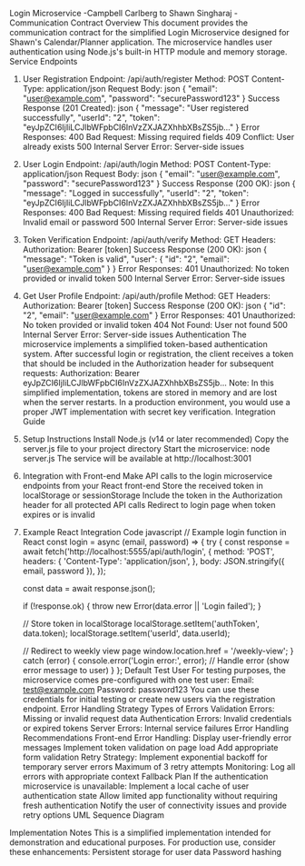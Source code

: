 Login Microservice -Campbell Carlberg to Shawn Singharaj - Communication Contract
Overview
This document provides the communication contract for the simplified Login Microservice designed for Shawn's Calendar/Planner application. The microservice handles user authentication using Node.js's built-in HTTP module and memory storage.
Service Endpoints
1. User Registration
Endpoint: /api/auth/register
Method: POST
Content-Type: application/json
Request Body:
 json
{
  "email": "user@example.com",
  "password": "securePassword123"
}
Success Response (201 Created):
 json
{
  "message": "User registered successfully",
  "userId": "2",
  "token": "eyJpZCI6IjIiLCJlbWFpbCI6InVzZXJAZXhhbXBsZS5jb..."
}
Error Responses:
400 Bad Request: Missing required fields
409 Conflict: User already exists
500 Internal Server Error: Server-side issues
2. User Login
Endpoint: /api/auth/login
Method: POST
Content-Type: application/json
Request Body:
 json
{
  "email": "user@example.com",
  "password": "securePassword123"
}
Success Response (200 OK):
 json
{
  "message": "Logged in successfully",
  "userId": "2",
  "token": "eyJpZCI6IjIiLCJlbWFpbCI6InVzZXJAZXhhbXBsZS5jb..."
}
Error Responses:
400 Bad Request: Missing required fields
401 Unauthorized: Invalid email or password
500 Internal Server Error: Server-side issues
3. Token Verification
Endpoint: /api/auth/verify
Method: GET
Headers:
Authorization: Bearer [token]
Success Response (200 OK):
 json
{
  "message": "Token is valid",
  "user": {
    "id": "2",
    "email": "user@example.com"
  }
}
Error Responses:
401 Unauthorized: No token provided or invalid token
500 Internal Server Error: Server-side issues
4. Get User Profile
Endpoint: /api/auth/profile
Method: GET
Headers:
Authorization: Bearer [token]
Success Response (200 OK):
 json
{
  "id": "2",
  "email": "user@example.com"
}
Error Responses:
401 Unauthorized: No token provided or invalid token
404 Not Found: User not found
500 Internal Server Error: Server-side issues
Authentication
The microservice implements a simplified token-based authentication system. After successful login or registration, the client receives a token that should be included in the Authorization header for subsequent requests:
Authorization: Bearer eyJpZCI6IjIiLCJlbWFpbCI6InVzZXJAZXhhbXBsZS5jb...
Note: In this simplified implementation, tokens are stored in memory and are lost when the server restarts. In a production environment, you would use a proper JWT implementation with secret key verification.
Integration Guide
1. Setup Instructions
Install Node.js (v14 or later recommended)
Copy the server.js file to your project directory
Start the microservice: node server.js
The service will be available at http://localhost:3001
2. Integration with Front-end
Make API calls to the login microservice endpoints from your React front-end
Store the received token in localStorage or sessionStorage
Include the token in the Authorization header for all protected API calls
Redirect to login page when token expires or is invalid
3. Example React Integration Code
javascript
// Example login function in React
const login = async (email, password) => {
  try {
    const response = await fetch('http://localhost:5555/api/auth/login', {
      method: 'POST',
      headers: {
        'Content-Type': 'application/json',
      },
      body: JSON.stringify({ email, password }),
    });
    
    const data = await response.json();
    
    if (!response.ok) {
      throw new Error(data.error || 'Login failed');
    }
    
    // Store token in localStorage
    localStorage.setItem('authToken', data.token);
    localStorage.setItem('userId', data.userId);
    
    // Redirect to weekly view page
    window.location.href = '/weekly-view';
  } catch (error) {
    console.error('Login error:', error);
    // Handle error (show error message to user)
  }
};
Default Test User
For testing purposes, the microservice comes pre-configured with one test user:
Email: test@example.com
Password: password123
You can use these credentials for initial testing or create new users via the registration endpoint.
Error Handling Strategy
Types of Errors
Validation Errors: Missing or invalid request data
Authentication Errors: Invalid credentials or expired tokens
Server Errors: Internal service failures
Error Handling Recommendations
Front-end Error Handling:
Display user-friendly error messages
Implement token validation on page load
Add appropriate form validation
Retry Strategy:
Implement exponential backoff for temporary server errors
Maximum of 3 retry attempts
Monitoring:
Log all errors with appropriate context
Fallback Plan
If the authentication microservice is unavailable:
Implement a local cache of user authentication state
Allow limited app functionality without requiring fresh authentication
Notify the user of connectivity issues and provide retry options
UML Sequence Diagram


Implementation Notes
This is a simplified implementation intended for demonstration and educational purposes. For production use, consider these enhancements:
Persistent storage for user data
Password hashing

